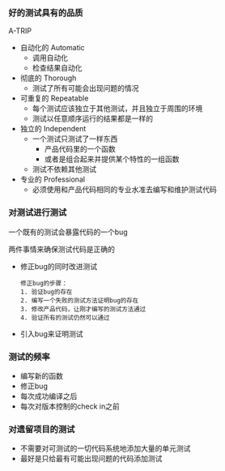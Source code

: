 



### 好的测试具有的品质

A-TRIP

* 自动化的  Automatic
  * 调用自动化
  * 检查结果自动化
* 彻底的  Thorough
  * 测试了所有可能会出现问题的情况
* 可重复的  Repeatable
  * 每个测试应该独立于其他测试，并且独立于周围的环境
  * 测试以任意顺序运行的结果都是一样的
* 独立的  Independent
  * 一个测试只测试了一样东西
    * 产品代码里的一个函数
    * 或者是组合起来并提供某个特性的一组函数
  * 测试不依赖其他测试
* 专业的  Professional
  * 必须使用和产品代码相同的专业水准去编写和维护测试代码



### 对测试进行测试

一个既有的测试会暴露代码的一个bug

两件事情来确保测试代码是正确的

* 修正bug的同时改进测试

  ```
  修正bug的步骤：
  1. 验证bug的存在
  2. 编写一个失败的测试方法证明bug的存在
  3. 修改产品代码，让刚才编写的测试方法通过
  4. 验证所有的测试仍然可以通过
  ```

* 引入bug来证明测试



### 测试的频率

* 编写新的函数
* 修正bug
* 每次成功编译之后
* 每次对版本控制的check in之前



### 对遗留项目的测试

* 不需要对可测试的一切代码系统地添加大量的单元测试
* 最好是只给最有可能出现问题的代码添加测试

